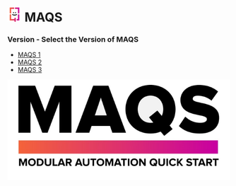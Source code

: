 # <img src="resources/maqslogo.ico" height="32" width="32"> MAQS

### Version - Select the Version of MAQS

* [MAQS 1](MAQS_1/Introduction.md)
* [MAQS 2](MAQS_1/Introduction.md)
* [MAQS 3](MAQS_3/Introduction.md)

![MAQS](resources/maqsfull.png)

